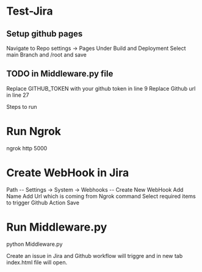 # Test-Jira

## Setup github pages

Navigate to Repo settings -> Pages
Under Build and Deployment
Select main Branch and /root and save

## TODO in Middleware.py file

Replace GITHUB_TOKEN with your github token in line 9
Replace Github url in line 27

Steps to run

# Run Ngrok

ngrok http 5000

# Create WebHook in Jira

Path -- Settings -> System -> Webhooks
-- Create New WebHook
Add Name
Add Url which is coming from Ngrok command
Select required items to trigger Github Action
Save

# Run Middleware.py

python Middleware.py

Create an issue in Jira and Github workflow will triggre and in new tab index.html file will open.

